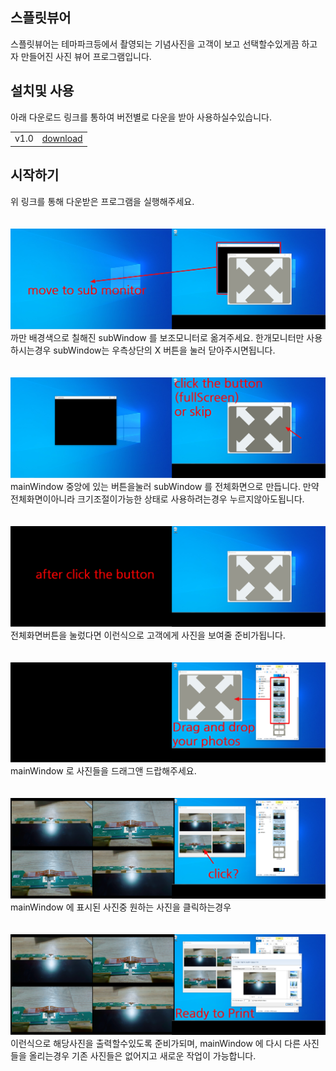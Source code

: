 <h2>스플릿뷰어</h2>
스플릿뷰어는 테마파크등에서 촬영되는 기념사진을 고객이 보고 선택할수있게끔 하고자 만들어진 사진 뷰어 프로그램입니다.

<h2>설치및 사용</h2>
아래 다운로드 링크를 통하여 버전별로 다운을 받아 사용하실수있습니다.
<br>
<table>
<tr>
<td>v1.0</td>
<td><a href="https://mega.nz/file/ZO1HlCwZ#5tML3ZO0izE1sCemWba_4EJsKyl4HTdPYc7_q8ysNmU">download</a></td>
</tr>
</table>

<h2>시작하기</h2>
위 링크를 통해 다운받은 프로그램을 실행해주세요.
<br><br><br>

<img src="./started/1.png">
까만 배경색으로 칠해진 subWindow 를 보조모니터로 옮겨주세요.
한개모니터만 사용하시는경우 subWindow는 우측상단의 X 버튼을 눌러 닫아주시면됩니다.
<br><br><br>

<img src="./started/2.png">
mainWindow 중앙에 있는 버튼을눌러 subWindow 를 전체화면으로 만듭니다.
만약 전체화면이아니라 크기조절이가능한 상태로 사용하려는경우 누르지않아도됩니다.
<br><br><br>

<img src="./started/3.png">
전체화면버튼을 눌렀다면 이런식으로 고객에게 사진을 보여줄 준비가됩니다.
<br><br><br>

<img src="./started/4.png">
mainWindow 로 사진들을 드래그앤 드랍해주세요.
<br><br><br>

<img src="./started/5.png">
mainWindow 에 표시된 사진중 원하는 사진을 클릭하는경우
<br><br><br>

<img src="./started/6.png">
이런식으로 해당사진을 출력할수있도록 준비가되며, mainWindow 에 다시 다른 사진들을 올리는경우 기존 사진들은 없어지고 새로운 작업이 가능합니다.
<br><br><br>
